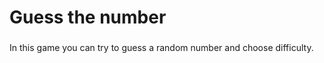 <h1 align="left">Guess the number</h1>

###

<p align="left">In this game you can try to guess a random number and choose difficulty.</p>

###
